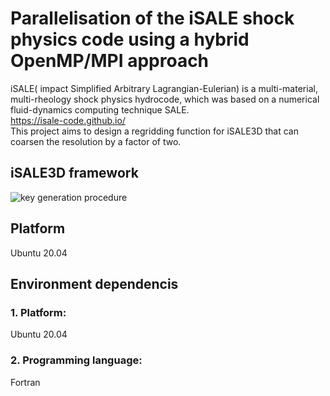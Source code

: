 # Parallelisation of the iSALE shock physics code using a hybrid OpenMP/MPI approach  
iSALE( impact Simplified Arbitrary Lagrangian-Eulerian) is a multi-material, multi-rheology
shock physics hydrocode, which was based on a numerical fluid-dynamics computing
technique SALE.  
https://isale-code.github.io/  
This project aims to design a regridding function for iSALE3D that can
coarsen the resolution by a factor of two.
## iSALE3D framework
![key generation procedure](https://github.com/18563407351/Liverpool-FYP/blob/main/images/1603971639(1).png)
## Platform
Ubuntu 20.04  
## Environment dependencis
### 1. Platform:
Ubuntu 20.04  

### 2. Programming language:
Fortran
